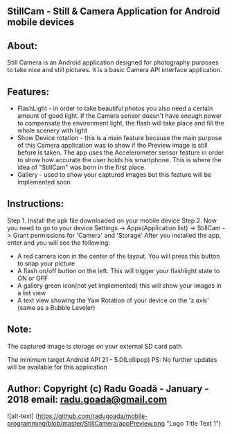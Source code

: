 ## StillCam - Still & Camera Application for Android mobile devices

## About:
Still Camera is an Android application designed for photography purposes to take nice and still pictures. It is a basic Camera API interface application.

## Features:
- FlashLight - in order to take beautiful photos you also need a certain amount of good light. If the Camera sensor doesn't have enough power to compensate the environment light, the flash will take place and fill the whole scenery with light
- Show Device rotation - this is a main feature because the main purpose of this Camera application was to show if the Preview image is still before is taken. The app uses the Accelerometer sensor feature in order to show how accurate the user holds his smartphone. This is where the idea of "StillCam" was born in the first place.
- Gallery - used to show your captured images but this feature will be implemented soon

## Instructions:
Step 1. Install the apk file downloaded on your mobile device
Step 2. Now you need to go to your device Settings -> Apps(Application list) -> StillCam -> Grant permissions for 'Camera' and 'Storage'
After you installed the app, enter and you will see the following:
- A red camera icon in the center of the layout. You will press this button to snap your picture
- A flash on/off button on the left. This will trigger your flashlight state to ON or OFF
- A gallery green icon(not yet implemented) this will show your images in a list view
- A text view showing the Yaw Rotation of your device on the 'z axis' (same as a Bubble Leveler)

## Note:
The captured image is storage on your external SD card path

The minimum target Android API 21 - 5.0(Lollipop)
PS: No further updates will be available for this application

## Author: Copyright (c) Radu Goadă - January - 2018 email: radu.goada@gmail.com

![alt-text] (https://github.com/radugoada/mobile-programming/blob/master/StillCamera/appPreview.png "Logo Title Text 1")
